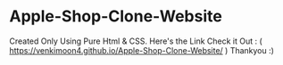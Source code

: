 # Apple-Shop-Clone-Website
Created Only Using Pure Html & CSS.
Here's the Link Check it Out : ( https://venkimoon4.github.io/Apple-Shop-Clone-Website/ ) 
Thankyou :)
